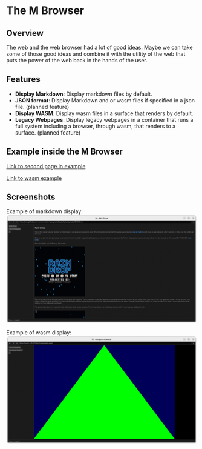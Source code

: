 # The M Browser

## Overview

The web and the web browser had a lot of good ideas. Maybe we can take some of those good ideas
and combine it with the utility of the web that puts the power of the web back in the hands of the user.

## Features

- **Display Markdown**: Display markdown files by default.
- **JSON format**: Display Markdown and or wasm files if specified in a json file. (planned
  feature)
- **Display WASM**: Display wasm files in a surface that renders by default.
- **Legacy Webpages**: Display legacy webpages in a container that runs a full system including a
  browser, through wasm, that renders to a surface. (planned feature)

## Example inside the M Browser

[Link to second page in example](https://raw.githubusercontent.com/abemassry/m-browser/refs/heads/main/pages/SECOND_PAGE.md)

[Link to wasm example](https://wsnd.io/ExZz2nOm/component.wasm)

## Screenshots
Example of markdown display:
![screenshot of M Browser displaying markdown](https://raw.githubusercontent.com/abemassry/m-browser/refs/heads/main/pages/screenshot_20251020.png)

Example of wasm display:
![screenshot of M Browser displaying wasm](https://raw.githubusercontent.com/abemassry/m-browser/refs/heads/main/pages/screenshot_wasm_20251020.png)
